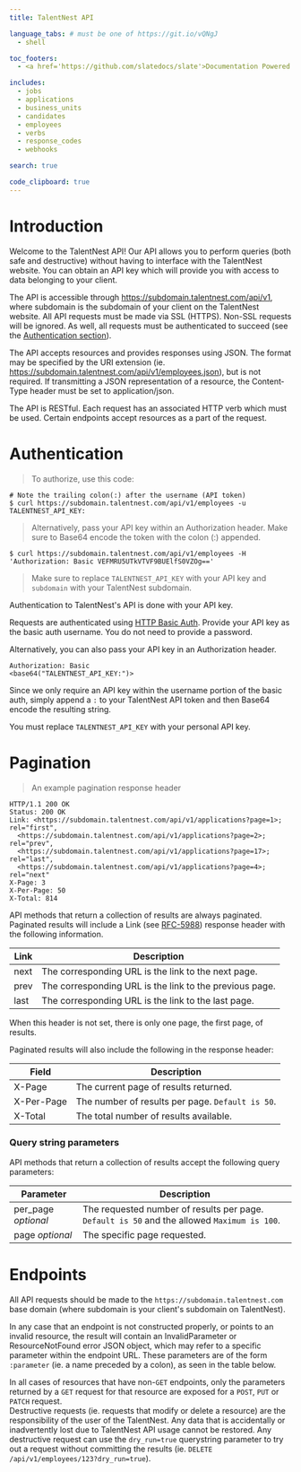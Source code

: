 ```yaml
---
title: TalentNest API

language_tabs: # must be one of https://git.io/vQNgJ
  - shell

toc_footers:
  - <a href='https://github.com/slatedocs/slate'>Documentation Powered by Slate</a>

includes:
  - jobs
  - applications
  - business_units
  - candidates
  - employees
  - verbs
  - response_codes
  - webhooks

search: true

code_clipboard: true
---
```


# Introduction

Welcome to the TalentNest API! Our API allows you to perform queries (both safe and destructive) without having to interface with the TalentNest website. You can obtain an API key which will provide you with access to data belonging to your client.

The API is accessible through https://subdomain.talentnest.com/api/v1, where subdomain is the subdomain of your client on the TalentNest website. All API requests must be made via SSL (HTTPS). Non-SSL requests will be ignored. As well, all requests must be authenticated to succeed (see the [Authentication section](#authentication)).

The API accepts resources and provides responses using JSON. The format may be specified by the URI extension (ie. https://subdomain.talentnest.com/api/v1/employees.json), but is not required. If transmitting a JSON representation of a resource, the Content‐Type header must be set to application/json.

The API is RESTful. Each request has an associated HTTP verb which must be used. Certain endpoints accept resources as a part of the request.

# Authentication

> To authorize, use this code:

```shell
# Note the trailing colon(:) after the username (API token)
$ curl https://subdomain.talentnest.com/api/v1/employees -u TALENTNEST_API_KEY:
```

> Alternatively, pass your API key within an Authorization header. Make sure to Base64 encode the token with the colon (:) appended.

```shell
$ curl https://subdomain.talentnest.com/api/v1/employees -H 'Authorization: Basic VEFMRU5UTkVTVF9BUElfS0VZOg=='
```

> Make sure to replace `TALENTNEST_API_KEY` with your API key and `subdomain` with your TalentNest subdomain.

Authentication to TalentNest's API is done with your API key.

Requests are authenticated using [HTTP Basic Auth](https://en.wikipedia.org/wiki/Basic_access_authentication). Provide your API key as the basic auth username. You do not need to provide a password.

Alternatively, you can also pass your API key in an Authorization header.

<code>Authorization: Basic \<base64("TALENTNEST_API_KEY:")></code>

Since we only require an API key within the username portion of the basic auth, simply append a `:` to your TalentNest API token and then Base64 encode the resulting string.

<aside class="notice">
You must replace <code>TALENTNEST_API_KEY</code> with your personal API key.
</aside>

# Pagination

> An example pagination response header

```shell
HTTP/1.1 200 OK
Status: 200 OK
Link: <https://subdomain.talentnest.com/api/v1/applications?page=1>; rel="first",
  <https://subdomain.talentnest.com/api/v1/applications?page=2>; rel="prev",
  <https://subdomain.talentnest.com/api/v1/applications?page=17>; rel="last",
  <https://subdomain.talentnest.com/api/v1/applications?page=4>; rel="next"
X-Page: 3
X-Per-Page: 50
X-Total: 814
```

API methods that return a collection of results are always paginated. Paginated results will include a Link (see [RFC-5988](https://tools.ietf.org/html/rfc5988)) response header with the following information.

Link | Description
--------- | -----------
next | The corresponding URL is the link to the next page.
prev | The corresponding URL is the link to the previous page.
last | The corresponding URL is the link to the last page.

<aside class="notice">When this header is not set, there is only one page, the first page, of results.
</aside>

Paginated results will also include the following in the response header:

Field | Description
----- | -----------
X-Page | The current page of results returned.
X-Per-Page | The number of results per page. `Default is 50`.
X-Total | The total number of results available.

### Query string parameters

API methods that return a collection of results accept the following query parameters:

Parameter | Description
--------- | -----------
per_page *optional* | The requested number of results per page. `Default is 50` and the allowed `Maximum is 100`.
page *optional* | The specific page requested.

# Endpoints

All API requests should be made to the `https://subdomain.talentnest.com` base domain (where
subdomain is your client's subdomain on TalentNest).

In any case that an endpoint is not constructed properly, or points to an invalid resource, the result will
contain an InvalidParameter or ResourceNotFound error JSON object, which may refer to a specific
parameter within the endpoint URL. These parameters are of the form `:parameter` (ie. a name preceded by
a colon), as seen in the table below.

<aside class="notice">In all cases of resources that have non-<code>GET</code> endpoints, only the parameters returned by a <code>GET</code> request
for that resource are exposed for a <code>POST</code>, <code>PUT</code> or <code>PATCH</code> request.
</aside>

<aside class="warning">Destructive requests (ie. requests that modify or delete a resource) are the responsibility of the user
of the TalentNest. Any data that is accidentally or inadvertently lost due to TalentNest API usage cannot
be restored. Any destructive request can use the <code>dry_run=true</code> querystring parameter to try out a request
without committing the results (ie. <code>DELETE /api/v1/employees/123?dry_run=true</code>).
</aside>
